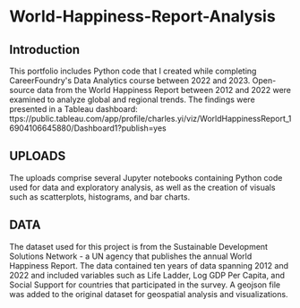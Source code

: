 # World-Happiness-Report-Analysis

## Introduction
This portfolio includes Python code that I created while completing CareerFoundry's Data Analytics course between 2022 and 2023. Open-source data from the World Happiness Report between 2012 and 2022 were examined to analyze global and regional trends. The findings were presented in a Tableau dashboard: ttps://public.tableau.com/app/profile/charles.yi/viz/WorldHappinessReport_16904106645880/Dashboard1?publish=yes 

## UPLOADS
The uploads comprise several Jupyter notebooks containing Python code used for data and exploratory analysis, as well as the creation of visuals such as scatterplots, histograms, and bar charts.

## DATA
The dataset used for this project is from the Sustainable Development Solutions Network - a UN agency that publishes the annual World Happiness Report. The data contained ten years of data spanning 2012 and 2022 and included variables such as Life Ladder, Log GDP Per Capita, and Social Support for countries that participated in the survey. A geojson file was added to the original dataset for geospatial analysis and visualizations.
